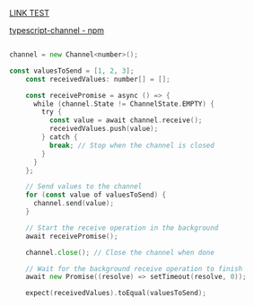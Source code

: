 [LINK TEST](https://thanhphuchuynh.github.io/ts-channel/coverage/lcov-report/index.html)

[typescript-channel - npm ](https://www.npmjs.com/package/typescript-channel)
```go

channel = new Channel<number>();

const valuesToSend = [1, 2, 3];
    const receivedValues: number[] = [];

    const receivePromise = async () => {
      while (channel.State != ChannelState.EMPTY) {
        try {
          const value = await channel.receive();
          receivedValues.push(value);
        } catch {
          break; // Stop when the channel is closed
        }
      }
    };

    // Send values to the channel
    for (const value of valuesToSend) {
      channel.send(value);
    }

    // Start the receive operation in the background
    await receivePromise();

    channel.close(); // Close the channel when done

    // Wait for the background receive operation to finish
    await new Promise((resolve) => setTimeout(resolve, 0));

    expect(receivedValues).toEqual(valuesToSend);

```
